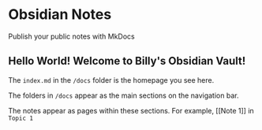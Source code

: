 # Obsidian Notes

Publish your public notes with MkDocs

## Hello World! Welcome to Billy's Obsidian Vault!

The `index.md` in the `/docs` folder is the homepage you see here.

The folders in `/docs` appear as the main sections on the navigation bar.

The notes appear as pages within these sections. For example, [[Note 1]] in `Topic 1`
